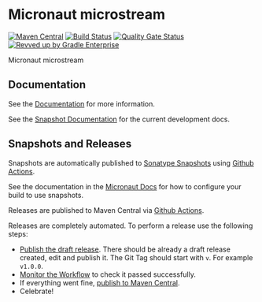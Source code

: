 <!-- Checklist: https://github.com/micronaut-projects/micronaut-core/wiki/New-Module-Checklist -->

# Micronaut microstream

[![Maven Central](https://img.shields.io/maven-central/v/io.micronaut.microstream/micronaut-project-template.svg?label=Maven%20Central)](https://search.maven.org/search?q=g:%22io.micronaut.project-template%22%20AND%20a:%22micronaut-project-template%22)
[![Build Status](https://github.com/micronaut-projects/micronaut-microstream/workflows/Java%20CI/badge.svg)](https://github.com/micronaut-projects/micronaut-project-template/actions)
[![Quality Gate Status](https://sonarcloud.io/api/project_badges/measure?project=micronaut-projects_micronaut-template&metric=alert_status)](https://sonarcloud.io/summary/new_code?id=micronaut-projects_micronaut-template)
[![Revved up by Gradle Enterprise](https://img.shields.io/badge/Revved%20up%20by-Gradle%20Enterprise-06A0CE?logo=Gradle&labelColor=02303A)](https://ge.micronaut.io/scans)

Micronaut microstream

## Documentation

See the [Documentation](https://micronaut-projects.github.io/micronaut-microstream/latest/guide/) for more information.

See the [Snapshot Documentation](https://micronaut-projects.github.io/micronaut-microstream/snapshot/guide/) for the current development docs.

<!-- ## Examples

Examples can be found in the [examples](https://github.com/micronaut-projects/micronaut-microstream/tree/master/examples) directory. -->

## Snapshots and Releases

Snapshots are automatically published to [Sonatype Snapshots](https://s01.oss.sonatype.org/content/repositories/snapshots/io/micronaut/) using [Github Actions](https://github.com/micronaut-projects/micronaut-microstream/actions).

See the documentation in the [Micronaut Docs](https://docs.micronaut.io/latest/guide/index.html#usingsnapshots) for how to configure your build to use snapshots.

Releases are published to Maven Central via [Github Actions](https://github.com/micronaut-projects/micronaut-microstream/actions).

Releases are completely automated. To perform a release use the following steps:

* [Publish the draft release](https://github.com/micronaut-projects/micronaut-microstream/releases). There should be already a draft release created, edit and publish it. The Git Tag should start with `v`. For example `v1.0.0`.
* [Monitor the Workflow](https://github.com/micronaut-projects/micronaut-microstream/actions?query=workflow%3ARelease) to check it passed successfully.
* If everything went fine, [publish to Maven Central](https://github.com/micronaut-projects/micronaut-microstream/actions?query=workflow%3A"Maven+Central+Sync").
* Celebrate!
